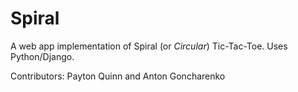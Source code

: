 # Spiral

A web app implementation of Spiral (or *Circular*) Tic-Tac-Toe.  Uses Python/Django.

Contributors: Payton Quinn and Anton Goncharenko

